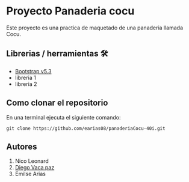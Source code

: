 # Proyecto Panaderia cocu

Este proyecto es una practica de maquetado de una panaderia llamada Cocu.

## Librerias / herramientas 🛠

- [Bootstrap v5.3](https://getbootstrap.com/) 
- libreria 1
- libreria 2

## Como clonar el repositorio
En una terminal ejecuta el siguiente comando:

```
git clone https://github.com/earias08/panaderiaCocu-40i.git
```

## Autores

1. Nico Leonard
1. [Diego Vaca paz](https://github.com/diegovacapaz)
1. Emilse Arias
